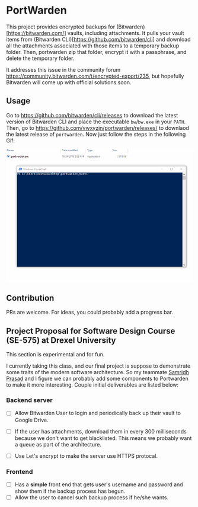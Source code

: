 # PortWarden

This project provides encrypted backups for (Bitwarden)[https://bitwarden.com/] vaults, including attachments. It pulls your vault items from (Bitwarden CLI)[https://github.com/bitwarden/cli] and download all the attachments associated with those items to a temporary backup folder. Then, portwarden zip that folder, encrypt it with a passphrase, and delete the temporary folder. 


It addresses this issue in the community forum https://community.bitwarden.com/t/encrypted-export/235, but hopefully Bitwarden will come up with official solutions soon.

## Usage

Go to https://github.com/bitwarden/cli/releases to download the latest version of Bitwarden CLI and place the executable `bw`/`bw.exe` in your `PATH`. Then, go to https://github.com/vwxyzjn/portwarden/releases/ to downlaod the latest release of `portwarden`. Now just follow the steps in the following Gif:

![alt text](./demo.gif "Logo Title Text 1")

## Contribution 

PRs are welcome. For ideas, you could probably add a progress bar. 

## Project Proposal for Software Design Course (SE-575) at Drexel University

This section is experimental and for fun.

I currently taking this class, and our final project is suppose to demonstrate some traits of the modern software architecture. So my teammate [Samridh Prasad](https://github.com/samridhprasad) and I figure we can probably add some components to Portwarden to make it more interesting. Couple initial deliverables are listed below:

### Backend server
- [ ] Allow Bitwarden User to login and periodically back up their vault to Google Drive.
- [ ] If the user has attachments, download them in every 300 milliseconds because we don't want to get blacklisted. This means we probably want a queue as part of the architecture.
- [ ] Use Let's encrypt to make the server use HTTPS protocal.


### Frontend 
- [ ] Has a **simple** front end that gets user's username and password and show them if the backup process has begun.
- [ ] Allow the user to cancel such backup process if he/she wants. 